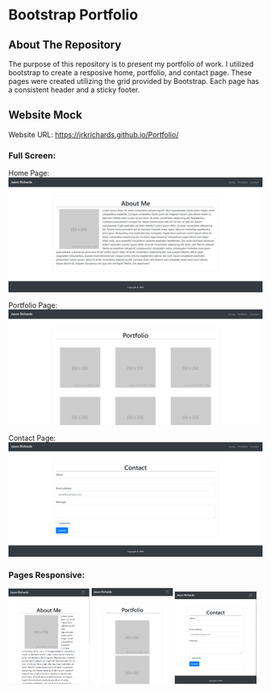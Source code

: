 # Bootstrap Portfolio

## About The Repository

The purpose of this repository is to present my portfolio of work. I utilized bootstrap to create a resposive home, portfolio, and contact page. These pages were created utilizing the grid provided by Bootstrap. Each page has a consistent header and a sticky footer.

## Website Mock

Website URL: https://jrkrichards.github.io/Portfolio/

### Full Screen:

Home Page:
![Image of Home Page](./Assets/Images/Home_Page.PNG)

Portfolio Page:
![Image of Portfolio Page](./Assets/Images/Portfolio_Page_1.PNG)

Contact Page:
![Image of Contact Page](./Assets/Images/Contact_Page.PNG)

### Pages Responsive:

<p float="left">
  <img src="./Assets/Images/Home_Page_sm.PNG" width="32%" />
  <img src="./Assets/Images/Portfolio_Page_1_sm.PNG" width="32%" /> 
  <img src="./Assets/Images/Contact_Page_sm.PNG" width="32%" />
</p>
